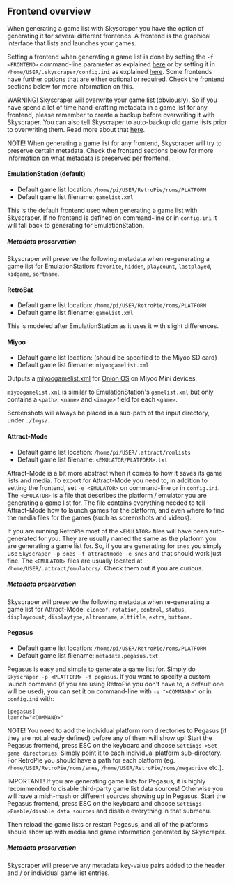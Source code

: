 ## Frontend overview
When generating a game list with Skyscraper you have the option of generating it for several different frontends. A frontend is the graphical interface that lists and launches your games.

Setting a frontend when generating a game list is done by setting the `-f <FRONTEND>` command-line parameter as explained [here](CLIHELP.md#-f-frontend) or by setting it in `/home/USER/.skyscraper/config.ini` as explained [here](CONFIGINI.md#frontendemulationstation). Some frontends have further options that are either optional or required. Check the frontend sections below for more information on this.

WARNING! Skyscraper will overwrite your game list (obviously). So if you have spend a lot of time hand-crafting metadata in a game list for any frontend, please remember to create a backup before overwriting it with Skyscraper. You can also tell Skyscraper to auto-backup old game lists prior to overwriting them. Read more about that [here](CONFIGINI.md#gamelistbackuptrue).

NOTE! When generating a game list for any frontend, Skyscraper will try to preserve certain metadata. Check the frontend sections below for more information on what metadata is preserved per frontend.

#### EmulationStation (default)
* Default game list location: `/home/pi/USER/RetroPie/roms/PLATFORM`
* Default game list filename: `gamelist.xml`

This is the default frontend used when generating a game list with Skyscraper. If no frontend is defined on command-line or in `config.ini` it will fall back to generating for EmulationStation.

##### Metadata preservation
Skyscraper will preserve the following metadata when re-generating a game list for EmulationStation: `favorite`, `hidden`, `playcount`, `lastplayed`, `kidgame`, `sortname`.

#### RetroBat
* Default game list location: `/home/pi/USER/RetroPie/roms/PLATFORM`
* Default game list filename: `gamelist.xml`

This is modeled after EmulationStation as it uses it with slight differences.

#### Miyoo
* Default game list location: (should be specified to the Miyoo SD card)
* Default game list filename: `miyoogamelist.xml`

Outputs a [miyoogamelist.xml](https://github.com/OnionUI/Onion/wiki/Frequently-Asked-Questions-%28FAQ%29#how-can-i-use-a-miyoogamelistxml-to-customise-game-names) for [Onion OS](https://github.com/OnionUI/Onion/) on Miyoo Mini devices.

`miyoogamelist.xml` is similar to EmulationStation's `gamelist.xml` but only contains a `<path>`, `<name>` and `<image>` field for each `<game>`.

Screenshots will always be placed in a sub-path of the input directory, under `./Imgs/`.

#### Attract-Mode
* Default game list location: `/home/pi/USER/.attract/romlists`
* Default game list filename: `<EMULATOR/PLATFORM>.txt`

Attract-Mode is a bit more abstract when it comes to how it saves its game lists and media. To export for Attract-Mode you need to, in addition to setting the frontend, set `-e <EMULATOR>` on command-line or in `config.ini`. The `<EMULATOR>` is a file that describes the platform / emulator you are generating a game list for. The file contains everything needed to tell Attract-Mode how to launch games for the platform, and even where to find the media files for the games (such as screenshots and videos).

If you are running RetroPie most of the `<EMULATOR>` files will have been auto-generated for you. They are usually named the same as the platform you are generating a game list for. So, if you are generating for `snes` you simply use `Skyscraper -p snes -f attractmode -e snes` and that should work just fine. The `<EMULATOR>` files are usually located at `/home/USER/.attract/emulators/`. Check them out if you are curious.

##### Metadata preservation
Skyscraper will preserve the following metadata when re-generating a game list for Attract-Mode: `cloneof`, `rotation`, `control`, `status`, `displaycount`, `displaytype`, `altromname`, `alttitle`, `extra`, `buttons`.

#### Pegasus
* Default game list location: `/home/pi/USER/RetroPie/roms/PLATFORM`
* Default game list filename: `metadata.pegasus.txt`

Pegasus is easy and simple to generate a game list for. Simply do `Skyscraper -p <PLATFORM> -f pegasus`. If you want to specify a custom launch command (if you are using RetroPie you don't have to, a default one will be used), you can set it on command-line with `-e "<COMMAND>"` or in `config.ini` with:
```
[pegasus]
launch="<COMMAND>"
```

NOTE! You need to add the individual platform rom directories to Pegasus (if they are not already defined) before any of them will show up! Start the Pegasus frontend, press ESC on the keyboard and choose `Settings->Set game directories`. Simply point it to each individual platform sub-directory. For RetroPie you should have a path for each platform (eg. `/home/USER/RetroPie/roms/snes`, `/home/USER/RetroPie/roms/megadrive` etc.).

IMPORTANT! If you are generating game lists for Pegasus, it is highly recommended to disable third-party game list data sources! Otherwise you will have a mish-mash or different sources showing up in Pegasus. Start the Pegasus frontend, press ESC on the keyboard and choose `Settings->Enable/disable data sources` and disable everything in that submenu.

Then reload the game lists or restart Pegasus, and all of the platforms should show up with media and game information generated by Skyscraper.

##### Metadata preservation
Skyscraper will preserve any metadata key-value pairs added to the header and / or individual game list entries.
